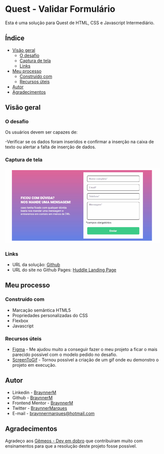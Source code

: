 # Quest - Validar Formulário

Esta é uma solução para Quest de HTML, CSS e Javascript Intermediário.

## Índice

- [Visão geral](#visão-geral)
  - [O desafio](#o-desafio)
  - [Captura de tela](#captura-de-tela)
  - [Links](#links)
- [Meu processo](#meu-processo)
  - [Construído com](#construído-com)   
  - [Recursos úteis](#recursos-úteis)
- [Autor](#autor)
- [Agradecimentos](#agradecimentos)

## Visão geral

### O desafio

Os usuários devem ser capazes de:

-Verificar se os dados foram inseridos e confirmar a inserção na caixa de texto ou alertar a falta de inserção de dados.


### Captura de tela

![](./src/image/captura-de-tela.gif)

### Links

- URL da solução: [Github](https://github.com/BraynnerM/validar-formulario)
-  URL do site no Github Pages: [Huddle Landing Page](https://braynnerm.github.io/validar-formulario/)

## Meu processo

### Construído com

- Marcação semântica HTML5 
- Propriedades personalizadas do CSS
- Flexbox
- Javascript

### Recursos úteis

- [Figma](https://www.figma.com/) - Me ajudou muito a conseguir fazer o meu projeto a ficar o mais parecido possível com o modelo pedido no desafio.
- [ScreenToGif](https://www.screentogif.com/) - Tornou possível a criação de um gif onde eu demonstro o projeto em execução.

## Autor

- Linkedin - [BraynnerM](https://www.linkedin.com/in/braynner-marques-ribeiro-de-oliveira-88142b256/)
- Github - [BraynnerM](https://github.com/BraynnerM)
- Frontend Mentor - [BraynnerM](https://www.frontendmentor.io/profile/BraynnerM)
- Twitter - [BraynnerMarques](https://twitter.com/BraynnerMarques)
- E-mail - [braynnermarques@hotmail.com](mailto:braynnermarques@hotmail.com)



## Agradecimentos

Agradeço aos [Gêmeos - Dev em dobro](https://www.instagram.com/devemdobro/) que contribuiram muito com ensinamentos para que a resolução deste projeto fosse possível.